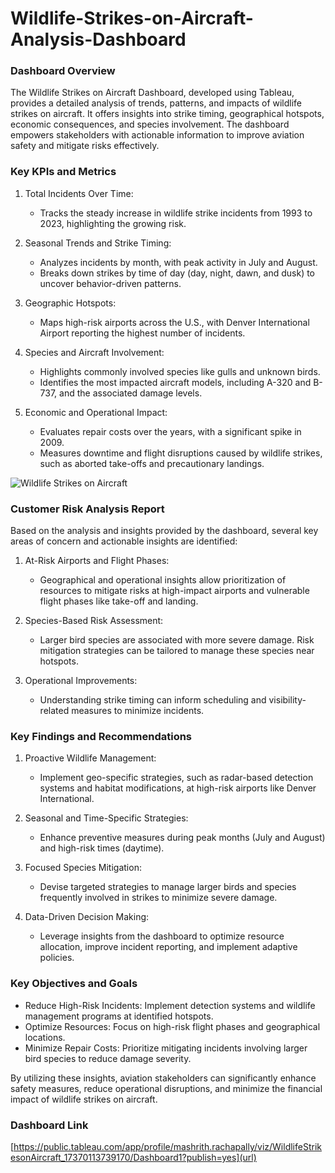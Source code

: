 # Wildlife-Strikes-on-Aircraft-Analysis-Dashboard
### Dashboard Overview
The Wildlife Strikes on Aircraft Dashboard, developed using Tableau, provides a detailed analysis of trends, patterns, and impacts of wildlife strikes on aircraft. It offers insights into strike timing, geographical hotspots, economic consequences, and species involvement. The dashboard empowers stakeholders with actionable information to improve aviation safety and mitigate risks effectively.

### Key KPIs and Metrics

1. Total Incidents Over Time:
	- Tracks the steady increase in wildlife strike incidents from 1993 to 2023, highlighting the growing risk.

2. Seasonal Trends and Strike Timing:
	- Analyzes incidents by month, with peak activity in July and August.
	- Breaks down strikes by time of day (day, night, dawn, and dusk) to uncover behavior-driven patterns.

3. Geographic Hotspots:
	- Maps high-risk airports across the U.S., with Denver International Airport reporting the highest number of incidents.

4. Species and Aircraft Involvement:
	- Highlights commonly involved species like gulls and unknown birds.
	- Identifies the most impacted aircraft models, including A-320 and B-737, and the associated damage levels.

5. Economic and Operational Impact:
	- Evaluates repair costs over the years, with a significant spike in 2009.
	- Measures downtime and flight disruptions caused by wildlife strikes, such as aborted take-offs and precautionary landings.

![Wildlife Strikes on Aircraft](https://github.com/user-attachments/assets/bffe6302-345c-45cb-90fe-fd9578b155b1)

### Customer Risk Analysis Report

Based on the analysis and insights provided by the dashboard, several key areas of concern and actionable insights are identified:

1. At-Risk Airports and Flight Phases:
	- Geographical and operational insights allow prioritization of resources to mitigate risks at high-impact airports and vulnerable flight phases like take-off and landing.

2. Species-Based Risk Assessment:
	- Larger bird species are associated with more severe damage. Risk mitigation strategies can be tailored to manage these species near hotspots.

3. Operational Improvements:
	- Understanding strike timing can inform scheduling and visibility-related measures to minimize incidents.

### Key Findings and Recommendations

1. Proactive Wildlife Management:
	- Implement geo-specific strategies, such as radar-based detection systems and habitat modifications, at high-risk airports like Denver International.

2. Seasonal and Time-Specific Strategies:
	- Enhance preventive measures during peak months (July and August) and high-risk times (daytime).

3. Focused Species Mitigation:
	- Devise targeted strategies to manage larger birds and species frequently involved in strikes to minimize severe damage.

4. Data-Driven Decision Making:
	- Leverage insights from the dashboard to optimize resource allocation, improve incident reporting, and implement adaptive policies.

### Key Objectives and Goals

- Reduce High-Risk Incidents: Implement detection systems and wildlife management programs at identified hotspots.
- Optimize Resources: Focus on high-risk flight phases and geographical locations.
- Minimize Repair Costs: Prioritize mitigating incidents involving larger bird species to reduce damage severity.

By utilizing these insights, aviation stakeholders can significantly enhance safety measures, reduce operational disruptions, and minimize the financial impact of wildlife strikes on aircraft.

### Dashboard Link

[https://public.tableau.com/app/profile/mashrith.rachapally/viz/WildlifeStrikesonAircraft_17370113739170/Dashboard1?publish=yes](url)

